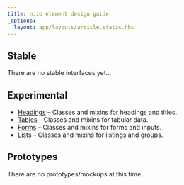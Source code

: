 ```yaml
---
title: n.io element design guide
_options:
  layout: app/layouts/article.static.hbs
---
```


## Stable

There are no stable interfaces yet&hellip;

## Experimental

* [Headings](headings.html) &ndash; Classes and mixins for headings and titles.
* [Tables](tables.html) &ndash; Classes and mixins for tabular data.
* [Forms](forms.html) &ndash; Classes and mixins for forms and inputs.
* [Lists](lists.html) &ndash; Classes and mixins for listings and groups.

## Prototypes

There are no prototypes/mockups at this time&hellip;
